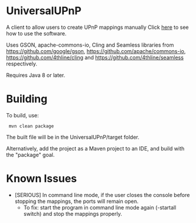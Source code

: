 # UniversalUPnP
 A client to allow users to create UPnP mappings manually Click [here](https://github.com/Moxeja/UniversalUPnP/wiki) to see how to use the software.
 
 Uses GSON, apache-commons-io, Cling and Seamless libraries from https://github.com/google/gson, https://github.com/apache/commons-io,
 https://github.com/4thline/cling and https://github.com/4thline/seamless respectively.

 Requires Java 8 or later.

# Building
 To build, use:
 ``` shell
  mvn clean package
 ```
 The built file will be in the UniversalUPnP/target folder.
 
 Alternatively, add the project as a Maven project to an IDE, and build with the "package" goal.

# Known Issues
* [SERIOUS] In command line mode, if the user closes the console before stopping the mappings, the ports will remain open.
	* To fix: start the program in command line mode again (-startall switch) and stop the mappings properly.
